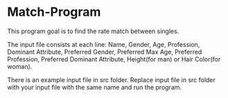 # Match-Program

This program goal is to find the rate match between singles.

The input file consists at each line:
Name, Gender, Age, Profession, Dominant Attribute, Preferred Gender, Preferred Max Age, Preferred Profession, Preferred Dominant Attribute, Height(for man) or Hair Color(for woman).

There is an example input file in src folder.
Replace input file in src folder with your input file with the same name and run the program.
